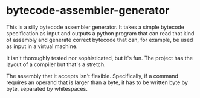 # bytecode-assembler-generator
This is a silly bytecode assembler generator. It takes a simple bytecode specification as input and outputs a python program that can read that kind of assembly and generate correct bytecode that can, for example, be used as input in a virtual machine.

It isn't thoroughly tested nor sophisticated, but it's fun. The project has the layout of a compiler but that's a stretch.

The assembly that it accepts isn't flexible. Specifically, if a command requires an operand that is larger than a byte, it has to be written byte by byte, separated by whitespaces.
